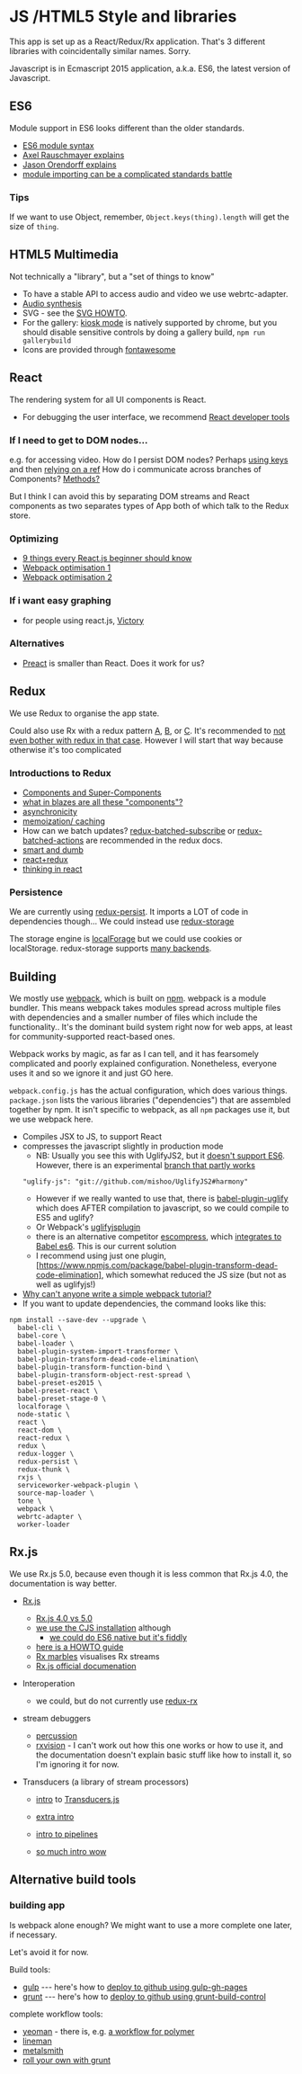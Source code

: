 # JS /HTML5 Style and libraries

This app is set up as a React/Redux/Rx application.
That's 3 different libraries with coincidentally similar names. Sorry.

Javascript is in Ecmascript 2015 application, a.k.a. ES6, the latest version of Javascript.


## ES6

Module support in ES6 looks different than the older standards.

* [ES6 module syntax](http://www.2ality.com/2014/09/es6-modules-final.html)
* [Axel Rauschmayer explains](http://exploringjs.com/es6/ch_modules.html)
* [Jason Orendorff explains](https://hacks.mozilla.org/2015/08/es6-in-depth-modules/)
* [module importing can be a complicated standards battle](http://www.jbrantly.com/es6-modules-with-typescript-and-webpack/)

### Tips

If we want to use Object, remember, ``Object.keys(thing).length`` will get the size of ``thing``.

## HTML5 Multimedia

Not technically a "library", but a "set of things to know"

* To have a stable API to access audio and video we use webrtc-adapter.
* [Audio synthesis](Audio_synthesis.md)
* SVG - see the [SVG HOWTO](SVG_HOWTO.md).
* For the gallery: [kiosk mode](http://www.jamie-white.com/code/launch-chrome-in-kiosk-mode-with-url-tested-on-mac-chrome-43-0-2357-124/) is natively supported by chrome, but you should disable sensitive controls by doing a gallery build, ``npm run gallerybuild``
* Icons are provided through [fontawesome](http://fontawesome.io/icons/)

## React

The rendering system for all UI components is React.

* For debugging the user interface, we recommend [React developer tools](https://chrome.google.com/webstore/detail/react-developer-tools/fmkadmapgofadopljbjfkapdkoienihi)

### If I need to get to DOM nodes...

e.g. for accessing video.
How do I persist DOM nodes? Perhaps [using keys](https://facebook.github.io/react/docs/multiple-components.html#dynamic-children) and then [relying on a ref](https://facebook.github.io/react/docs/more-about-refs.html)
How do i communicate across branches of Components?
[Methods?](https://facebook.github.io/react/tips/expose-component-functions.html)

But I think  I can avoid this by separating DOM streams and React components as two separates types of App both of which talk to the Redux store.

### Optimizing

* [9 things every React.js beginner should know](https://camjackson.net/post/9-things-every-reactjs-beginner-should-know)
* [Webpack optimisation 1](https://github.com/webpack/docs/wiki/optimization)
* [Webpack optimisation 2](https://webpack.github.io/docs/optimization.html)

### If i want easy graphing
* for people using react.js, [Victory](https://formidable.com/open-source/victory/)

### Alternatives

* [Preact](https://preactjs.com/) is smaller than React. Does it work for us?

## Redux

We use Redux to organise the app state.

Could also use Rx with a redux pattern [A](https://github.com/jas-chen/rx-redux), [B](https://github.com/jas-chen/redux-core), or [C](https://github.com/acdlite/redux-rx).
It's recommended to [not even bother with redux in that case](http://redux.js.org/docs/introduction/PriorArt.html#rx).
However I will start that way because otherwise it's too complicated

### Introductions to Redux

* [Components and Super-Components](https://medium.com/@rajaraodv/the-anatomy-of-a-react-redux-app-759282368c5a#.ozt83zza6)
* [what in blazes are all these "components"?](http://redux.js.org/docs/basics/UsageWithReact.html)
* [asynchronicity](http://redux.js.org/docs/advanced/AsyncActions.html)
* [memoization/ caching](http://redux.js.org/docs/recipes/ComputingDerivedData.html)
* How can we batch updates? [redux-batched-subscribe](https://github.com/tappleby/redux-batched-subscribe) or [redux-batched-actions](https://github.com/tshelburne/redux-batched-actions) are recommended in the redux docs.
* [smart and dumb](https://medium.com/@dan_abramov/smart-and-dumb-components-7ca2f9a7c7d0#.1ib9ws3ub)
* [react+redux](http://redux.js.org/docs/basics/UsageWithReact.html)
* [thinking in react](https://facebook.github.io/react/docs/thinking-in-react.html)

### Persistence

We are currently using [redux-persist](https://www.npmjs.com/package/redux-persist).
It imports a LOT of code in dependencies though...
We could instead use [redux-storage](https://www.npmjs.com/package/redux-storage)

The storage engine is [localForage](https://github.com/mozilla/localForage) but we could use cookies or localStorage.
redux-storage supports [many backends](https://www.npmjs.com/browse/keyword/redux-storage-engine).

## Building

We mostly use [webpack](https://webpack.github.io/), which is built on
[npm](https://npmjs.org/).
webpack is a module bundler.
This means webpack takes modules spread across multiple files with dependencies
and a smaller number of files which include the functionality..
It's the dominant build system right now for web apps,
at least for community-supported react-based ones.

Webpack works by magic, as far as I can tell, and it has
fearsomely complicated and poorly explained configuration.
Nonetheless, everyone uses it and so we ignore it and just GO here.

`webpack.config.js` has the actual configuration, which does various things.
`package.json` lists the various libraries ("dependencies")
that are assembled together by npm.
It isn't specific to webpack, as all `npm` packages use it,
but we use webpack here.

* Compiles JSX to JS, to support React
* compresses the javascript slightly in production mode
  * NB: Usually you see this with UglifyJS2, but it [doesn't support ES6](https://github.com/mishoo/UglifyJS2/issues/448). However, there is an experimental [branch that partly works](https://github.com/mishoo/UglifyJS2/issues/448#issuecomment-249158142)
  ```
  "uglify-js": "git://github.com/mishoo/UglifyJS2#harmony"
  ```
  * However if we really wanted to use that, there is [babel-plugin-uglify](https://www.npmjs.com/package/babel-plugin-uglify) which does AFTER compilation to javascript, so we could compile to ES5 and uglify?
  * Or Webpack's  [uglifyjsplugin](https://webpack.github.io/docs/list-of-plugins.html#uglifyjsplugin)
  * there is an alternative competitor [escompress](https://github.com/escompress/escompress), which [integrates to Babel es6](https://github.com/escompress/babel-preset-escompress). This is our current solution
  * I recommend using just one plugin, [https://www.npmjs.com/package/babel-plugin-transform-dead-code-elimination], which somewhat reduced the JS size (but not as well as uglifyjs!)
* [Why can't anyone write a simple webpack tutorial?](https://medium.com/@dtothefp/why-can-t-anyone-write-a-simple-webpack-tutorial-d0b075db35ed#.7z9z6io83)
* If you want to update dependencies, the command looks like this:

```
npm install --save-dev --upgrade \
  babel-cli \
  babel-core \
  babel-loader \
  babel-plugin-system-import-transformer \
  babel-plugin-transform-dead-code-elimination\
  babel-plugin-transform-function-bind \
  babel-plugin-transform-object-rest-spread \
  babel-preset-es2015 \
  babel-preset-react \
  babel-preset-stage-0 \
  localforage \
  node-static \
  react \
  react-dom \
  react-redux \
  redux \
  redux-logger \
  redux-persist \
  redux-thunk \
  rxjs \
  serviceworker-webpack-plugin \
  source-map-loader \
  tone \
  webpack \
  webrtc-adapter \
  worker-loader
```

## Rx.js

We use Rx.js 5.0, because even though it is less common that Rx.js 4.0, the documentation is way better.

* [Rx.js](http://reactivex.io/rxjs/)
  * [Rx.js 4.0 vs 5.0](https://github.com/ReactiveX/rxjs/blob/master/MIGRATION.md)
  * [we use the CJS installation](http://reactivex.io/rxjs/manual/installation.html#commonjs-via-npm) although
    * [we could do ES6 native but it's fiddly](https://github.com/ReactiveX/rxjs/issues/1575)
  * [here is a HOWTO guide](https://gist.github.com/staltz/868e7e9bc2a7b8c1f754)
  * [Rx marbles](http://rxmarbles.com/) visualises Rx streams
  * [Rx.js official documenation](http://reactivex.io/rxjs/manual/overview.html)

* Interoperation
  * we could, but do not currently use [redux-rx](https://github.com/acdlite/redux-rx)

* stream debuggers

    * [percussion](https://github.com/grisendo/Percussion)
    * [rxvision](http://jaredforsyth.com/rxvision/) - I can't work out how this one works or how to use it, and the documentation doesn't explain basic stuff like how to install it, so I'm ignoring it for now.

* Transducers (a library of stream processors)

    * [intro](http://jlongster.com/Transducers.js--A-JavaScript-Library-for-Transformation-of-Data) to [Transducers.js](https://github.com/cognitect-labs/transducers-js)

    * [extra intro](http://phuu.net/2014/08/31/csp-and-transducers.html)
    * [intro to pipelines](http://simplectic.com/blog/2014/transducers-explained-pipelines/)
    * [so much intro wow](http://simplectic.com/blog/2014/transducers-explained-1/)


## Alternative build tools

### building app

Is webpack alone enough?
We might want to use a more complete one later, if necessary.

Let's avoid it for now.

Build tools:

* [gulp](http://gulpjs.com/) ---
  here's how to [deploy to github using gulp-gh-pages](https://www.npmjs.com/package/gulp-git-pages/)
* [grunt](http://gruntjs.com/) ---
  here's how to
  [deploy to github using grunt-build-control](https://blog.5apps.com/2014/05/29/deploying-static-apps-with-grunt-build-control-on-5apps-deploy.html)

complete workflow tools:

* [yeoman](http://yeoman.io/) - there is, e.g. [a workflow for polymer](https://github.com/yeoman/generator-polymer)
* [lineman](http://linemanjs.com/)
* [metalsmith](http://www.metalsmith.io/)
* [roll your own with grunt](http://www.codebelt.com/javascript/single-page-javascript-application-workflow/)
